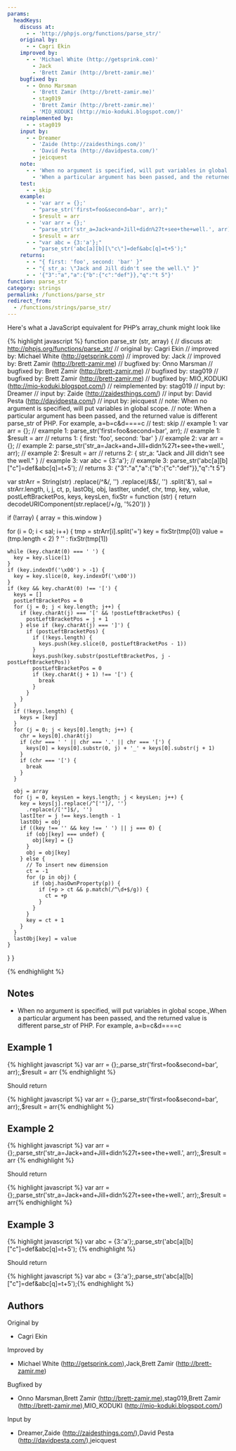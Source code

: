 ```yaml
---
params:
  headKeys:
    discuss at:
      - - 'http://phpjs.org/functions/parse_str/'
    original by:
      - - Cagri Ekin
    improved by:
      - - 'Michael White (http://getsprink.com)'
        - Jack
        - 'Brett Zamir (http://brett-zamir.me)'
    bugfixed by:
      - - Onno Marsman
        - 'Brett Zamir (http://brett-zamir.me)'
        - stag019
        - 'Brett Zamir (http://brett-zamir.me)'
        - 'MIO_KODUKI (http://mio-koduki.blogspot.com/)'
    reimplemented by:
      - - stag019
    input by:
      - - Dreamer
        - 'Zaide (http://zaidesthings.com/)'
        - 'David Pesta (http://davidpesta.com/)'
        - jeicquest
    note:
      - - 'When no argument is specified, will put variables in global scope.'
        - 'When a particular argument has been passed, and the returned value is different parse_str of PHP. For example, a=b=c&d====c'
    test:
      - - skip
    example:
      - - 'var arr = {};'
        - "parse_str('first=foo&second=bar', arr);"
        - $result = arr
      - - 'var arr = {};'
        - "parse_str('str_a=Jack+and+Jill+didn%27t+see+the+well.', arr);"
        - $result = arr
      - - "var abc = {3:'a'};"
        - "parse_str('abc[a][b][\"c\"]=def&abc[q]=t+5');"
    returns:
      - - "{ first: 'foo', second: 'bar' }"
      - - "{ str_a: \"Jack and Jill didn't see the well.\" }"
      - - '{"3":"a","a":{"b":{"c":"def"}},"q":"t 5"}'
function: parse_str
category: strings
permalink: /functions/parse_str
redirect_from:
  - /functions/strings/parse_str/
---
```


<!-- WARNING! This file is auto generated by `npm run web:inject`, do not edit by hand -->

Here's what a JavaScript equivalent for PHP’s array_chunk might look like

{% highlight javascript %}
function parse_str (str, array) {
  //       discuss at: http://phpjs.org/functions/parse_str/
  //      original by: Cagri Ekin
  //      improved by: Michael White (http://getsprink.com)
  //      improved by: Jack
  //      improved by: Brett Zamir (http://brett-zamir.me)
  //      bugfixed by: Onno Marsman
  //      bugfixed by: Brett Zamir (http://brett-zamir.me)
  //      bugfixed by: stag019
  //      bugfixed by: Brett Zamir (http://brett-zamir.me)
  //      bugfixed by: MIO_KODUKI (http://mio-koduki.blogspot.com/)
  // reimplemented by: stag019
  //         input by: Dreamer
  //         input by: Zaide (http://zaidesthings.com/)
  //         input by: David Pesta (http://davidpesta.com/)
  //         input by: jeicquest
  //             note: When no argument is specified, will put variables in global scope.
  //             note: When a particular argument has been passed, and the returned value is different parse_str of PHP. For example, a=b=c&d====c
  //             test: skip
  //        example 1: var arr = {};
  //        example 1: parse_str('first=foo&second=bar', arr);
  //        example 1: $result = arr
  //        returns 1: { first: 'foo', second: 'bar' }
  //        example 2: var arr = {};
  //        example 2: parse_str('str_a=Jack+and+Jill+didn%27t+see+the+well.', arr);
  //        example 2: $result = arr
  //        returns 2: { str_a: "Jack and Jill didn't see the well." }
  //        example 3: var abc = {3:'a'};
  //        example 3: parse_str('abc[a][b]["c"]=def&abc[q]=t+5');
  //        returns 3: {"3":"a","a":{"b":{"c":"def"}},"q":"t 5"}

  var strArr = String(str)
    .replace(/^&/, '')
    .replace(/&$/, '')
    .split('&'),
    sal = strArr.length,
    i, j, ct, p, lastObj, obj, lastIter, undef, chr, tmp, key, value,
    postLeftBracketPos, keys, keysLen,
    fixStr = function (str) {
      return decodeURIComponent(str.replace(/\+/g, '%20'))
    }

  if (!array) {
    array = this.window
  }

  for (i = 0; i < sal; i++) {
    tmp = strArr[i].split('=')
    key = fixStr(tmp[0])
    value = (tmp.length < 2) ? '' : fixStr(tmp[1])

    while (key.charAt(0) === ' ') {
      key = key.slice(1)
    }
    if (key.indexOf('\x00') > -1) {
      key = key.slice(0, key.indexOf('\x00'))
    }
    if (key && key.charAt(0) !== '[') {
      keys = []
      postLeftBracketPos = 0
      for (j = 0; j < key.length; j++) {
        if (key.charAt(j) === '[' && !postLeftBracketPos) {
          postLeftBracketPos = j + 1
        } else if (key.charAt(j) === ']') {
          if (postLeftBracketPos) {
            if (!keys.length) {
              keys.push(key.slice(0, postLeftBracketPos - 1))
            }
            keys.push(key.substr(postLeftBracketPos, j - postLeftBracketPos))
            postLeftBracketPos = 0
            if (key.charAt(j + 1) !== '[') {
              break
            }
          }
        }
      }
      if (!keys.length) {
        keys = [key]
      }
      for (j = 0; j < keys[0].length; j++) {
        chr = keys[0].charAt(j)
        if (chr === ' ' || chr === '.' || chr === '[') {
          keys[0] = keys[0].substr(0, j) + '_' + keys[0].substr(j + 1)
        }
        if (chr === '[') {
          break
        }
      }

      obj = array
      for (j = 0, keysLen = keys.length; j < keysLen; j++) {
        key = keys[j].replace(/^['"]/, '')
          .replace(/['"]$/, '')
        lastIter = j !== keys.length - 1
        lastObj = obj
        if ((key !== '' && key !== ' ') || j === 0) {
          if (obj[key] === undef) {
            obj[key] = {}
          }
          obj = obj[key]
        } else {
          // To insert new dimension
          ct = -1
          for (p in obj) {
            if (obj.hasOwnProperty(p)) {
              if (+p > ct && p.match(/^\d+$/g)) {
                ct = +p
              }
            }
          }
          key = ct + 1
        }
      }
      lastObj[key] = value
    }
  }
}

{% endhighlight %}

## Notes
- When no argument is specified, will put variables in global scope.,When a particular argument has been passed, and the returned value is different parse_str of PHP. For example, a=b=c&d====c

## Example 1

{% highlight javascript %}
var arr = {};,parse_str('first=foo&second=bar', arr);,$result = arr
{% endhighlight %}

Should return

{% highlight javascript %}
var arr = {};,parse_str('first=foo&second=bar', arr);,$result = arr{% endhighlight %}

## Example 2

{% highlight javascript %}
var arr = {};,parse_str('str_a=Jack+and+Jill+didn%27t+see+the+well.', arr);,$result = arr
{% endhighlight %}

Should return

{% highlight javascript %}
var arr = {};,parse_str('str_a=Jack+and+Jill+didn%27t+see+the+well.', arr);,$result = arr{% endhighlight %}

## Example 3

{% highlight javascript %}
var abc = {3:'a'};,parse_str('abc[a][b]["c"]=def&abc[q]=t+5');
{% endhighlight %}

Should return

{% highlight javascript %}
var abc = {3:'a'};,parse_str('abc[a][b]["c"]=def&abc[q]=t+5');{% endhighlight %}


## Authors


Original by

- Cagri Ekin


Improved by

- Michael White (http://getsprink.com),Jack,Brett Zamir (http://brett-zamir.me)


Bugfixed by

- Onno Marsman,Brett Zamir (http://brett-zamir.me),stag019,Brett Zamir (http://brett-zamir.me),MIO_KODUKI (http://mio-koduki.blogspot.com/)


Input by

- Dreamer,Zaide (http://zaidesthings.com/),David Pesta (http://davidpesta.com/),jeicquest

